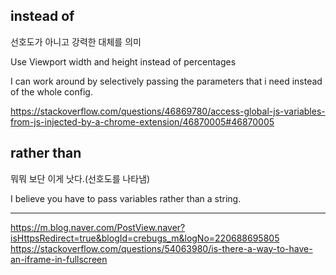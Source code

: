 
## instead of 

선호도가 아니고 강력한 대체를 의미

Use Viewport width and height instead of percentages


I can work around by selectively passing the parameters that i need instead of the whole config. 

https://stackoverflow.com/questions/46869780/access-global-js-variables-from-js-injected-by-a-chrome-extension/46870005#46870005

## rather than


뭐뭐 보단 이게 낫다.(선호도를 나타냄)


I believe you have to pass variables rather than a string.

---



https://m.blog.naver.com/PostView.naver?isHttpsRedirect=true&blogId=crebugs_m&logNo=220688695805
https://stackoverflow.com/questions/54063980/is-there-a-way-to-have-an-iframe-in-fullscreen